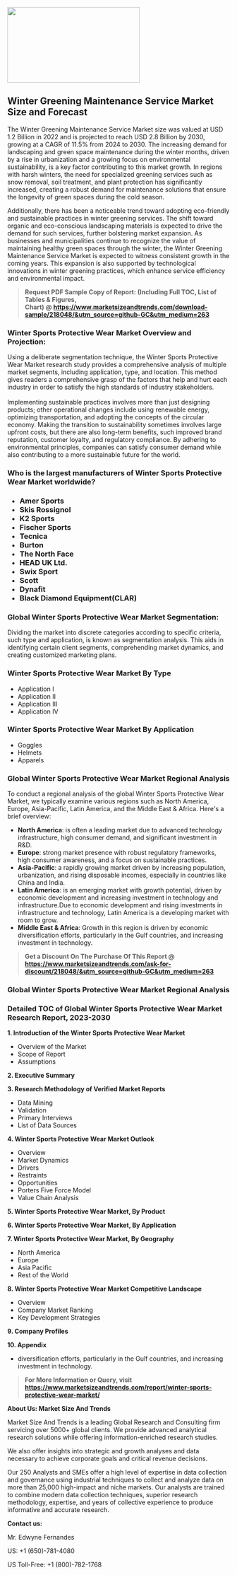 <p><img class="alignnone size-medium wp-image-20088" src="https://ffe5etoiles.com/wp-content/uploads/2024/12/MST1-300x171.png" alt="" width="300" height="171" /></p><h2>Winter Greening Maintenance Service Market Size and Forecast</h2><p>The Winter Greening Maintenance Service Market size was valued at USD 1.2 Billion in 2022 and is projected to reach USD 2.8 Billion by 2030, growing at a CAGR of 11.5% from 2024 to 2030. The increasing demand for landscaping and green space maintenance during the winter months, driven by a rise in urbanization and a growing focus on environmental sustainability, is a key factor contributing to this market growth. In regions with harsh winters, the need for specialized greening services such as snow removal, soil treatment, and plant protection has significantly increased, creating a robust demand for maintenance solutions that ensure the longevity of green spaces during the cold season.</p><p>Additionally, there has been a noticeable trend toward adopting eco-friendly and sustainable practices in winter greening services. The shift toward organic and eco-conscious landscaping materials is expected to drive the demand for such services, further bolstering market expansion. As businesses and municipalities continue to recognize the value of maintaining healthy green spaces through the winter, the Winter Greening Maintenance Service Market is expected to witness consistent growth in the coming years. This expansion is also supported by technological innovations in winter greening practices, which enhance service efficiency and environmental impact.</p></p><blockquote id="" class=""><strong>Request PDF Sample Copy of Report: (Including Full TOC, List of Tables &amp; Figures, Chart)&nbsp;@&nbsp;<strong><a href="https://www.marketsizeandtrends.com/download-sample/218048/&utm_source=github-GC&utm_medium=263" target="_blank">https://www.marketsizeandtrends.com/download-sample/218048/&utm_source=github-GC&utm_medium=263</a></strong></strong></blockquote><h3 id="" class="">Winter Sports Protective Wear Market&nbsp;Overview and Projection:</h3><p id="" class="">Using a deliberate segmentation technique, the Winter Sports Protective Wear Market research study provides a comprehensive analysis of multiple market segments, including application, type, and location. This method gives readers a comprehensive grasp of the factors that help and hurt each industry in order to satisfy the high standards of industry stakeholders. <br /> <br />Implementing sustainable practices involves more than just designing products; other operational changes include using renewable energy, optimizing transportation, and adopting the concepts of the circular economy. Making the transition to sustainability sometimes involves large upfront costs, but there are also long-term benefits, such improved brand reputation, customer loyalty, and regulatory compliance. By adhering to environmental principles, companies can satisfy consumer demand while also contributing to a more sustainable future for the world.</p><h3 id="" class="">Who is the largest manufacturers of&nbsp;Winter Sports Protective Wear Market worldwide?</h3><h3 class=""><p><ul><li>Amer Sports </li><li> Skis Rossignol </li><li> K2 Sports </li><li> Fischer Sports </li><li> Tecnica </li><li> Burton </li><li> The North Face </li><li> HEAD UK Ltd. </li><li> Swix Sport </li><li> Scott </li><li> Dynafit </li><li> Black Diamond Equipment(CLAR)</li></ul></p></h3><h3 id="" class="">Global&nbsp;Winter Sports Protective Wear Market Segmentation:</h3><p id="" class="">Dividing the market into discrete categories according to specific criteria, such type and application, is known as segmentation analysis. This aids in identifying certain client segments, comprehending market dynamics, and creating customized marketing plans.</p><h3 id="" class="">Winter Sports Protective Wear Market&nbsp;By Type</h3><p><p><ul><li>Application I</li><li> Application II</li><li> Application III</li><li> Application IV</p></li></ul></p></p><h3 id="" class="">Winter Sports Protective Wear Market&nbsp;By Application</h3><p class=""><p><ul><li>Goggles</li><li> Helmets</li><li> Apparels</li></ul></p></p><h3 id="" class="">Global Winter Sports Protective Wear Market Regional Analysis</h3><p id="" class="">To conduct a regional analysis of the global Winter Sports Protective Wear Market, we typically examine various regions such as North America, Europe, Asia-Pacific, Latin America, and the Middle East &amp; Africa. Here's a brief overview:</p><ul><li><strong>North America</strong>: is often a leading market due to advanced technology infrastructure, high consumer demand, and significant investment in R&amp;D.</li><li><strong>Europe</strong>: strong market presence with robust regulatory frameworks, high consumer awareness, and a focus on sustainable practices.</li><li><strong>Asia-Pacific</strong>: a rapidly growing market driven by increasing population, urbanization, and rising disposable incomes, especially in countries like China and India.</li><li><strong>Latin America</strong>: is an emerging market with growth potential, driven by economic development and increasing investment in technology and infrastructure.Due to economic development and rising investments in infrastructure and technology, Latin America is a developing market with room to grow.</li><li><strong>Middle East &amp; Africa</strong>: Growth in this region is driven by economic diversification efforts, particularly in the Gulf countries, and increasing investment in technology.</li></ul><blockquote id="" class=""><strong>Get a Discount On The Purchase Of This Report @ <strong><a href="https://www.marketsizeandtrends.com/ask-for-discount/218048/&utm_source=github-GC&utm_medium=263" target="_blank">https://www.marketsizeandtrends.com/ask-for-discount/218048/&utm_source=github-GC&utm_medium=263</a></strong></strong></blockquote><h3 id="" class="">Global Winter Sports Protective Wear Market Regional Analysis</h3><h3 id="" class="">Detailed TOC of Global Winter Sports Protective Wear Market Research Report, 2023-2030</h3><p id="" class=""><strong>1. Introduction of the Winter Sports Protective Wear Market</strong></p><ul><li>Overview of the Market</li><li>Scope of Report</li><li>Assumptions</li></ul><p id="" class=""><strong>2. Executive Summary</strong></p><p id="" class=""><strong>3. Research Methodology of Verified Market Reports</strong></p><ul><li>Data Mining</li><li>Validation</li><li>Primary Interviews</li><li>List of Data Sources</li></ul><p id="" class=""><strong>4. Winter Sports Protective Wear Market Outlook</strong></p><ul><li>Overview</li><li>Market Dynamics</li><li>Drivers</li><li>Restraints</li><li>Opportunities</li><li>Porters Five Force Model</li><li>Value Chain Analysis</li></ul><p id="" class=""><strong>5. Winter Sports Protective Wear Market, By Product</strong></p><p id="" class=""><strong>6. Winter Sports Protective Wear Market, By Application</strong></p><p id="" class=""><strong>7. Winter Sports Protective Wear Market, By Geography</strong></p><ul><li>North America</li><li>Europe</li><li>Asia Pacific</li><li>Rest of the World</li></ul><p id="" class=""><strong>8. Winter Sports Protective Wear Market Competitive Landscape</strong></p><ul><li>Overview</li><li>Company Market Ranking</li><li>Key Development Strategies</li></ul><p id="" class=""><strong>9. Company Profiles</strong></p><p id="" class=""><strong>10. Appendix</strong></p><ul><li>diversification efforts, particularly in the Gulf countries, and increasing investment in technology.</li></ul><blockquote id="" class=""><strong>For More Information or Query, visit <strong><strong><a href="https://www.marketsizeandtrends.com/report/winter-sports-protective-wear-market/" target="_blank">https://www.marketsizeandtrends.com/report/winter-sports-protective-wear-market/</a></strong></strong></strong></blockquote><p id="" class=""><strong>About Us: Market Size And Trends</strong></p><p id="" class="">Market Size And Trends is a leading Global Research and Consulting firm servicing over 5000+ global clients. We provide advanced analytical research solutions while offering information-enriched research studies.</p><p id="" class="">We also offer insights into strategic and growth analyses and data necessary to achieve corporate goals and critical revenue decisions.</p><p id="" class="">Our 250 Analysts and SMEs offer a high level of expertise in data collection and governance using industrial techniques to collect and analyze data on more than 25,000 high-impact and niche markets. Our analysts are trained to combine modern data collection techniques, superior research methodology, expertise, and years of collective experience to produce informative and accurate research.</p><p id="" class=""><strong>Contact us:</strong></p><p id="" class="">Mr. Edwyne Fernandes</p><p id="" class="">US: +1 (650)-781-4080</p><p id="" class="">US Toll-Free: +1 (800)-782-1768</p>
